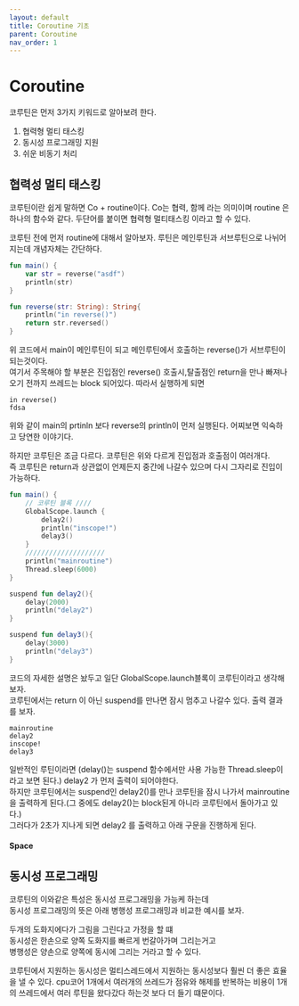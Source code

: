 ```yaml
---
layout: default
title: Coroutine 기초
parent: Coroutine
nav_order: 1
---
```

# Coroutine 
코루틴은 먼저 3가지 키워드로 알아보려 한다.  
1. 협력형 멀티 태스킹
2. 동시성 프로그래밍 지원
3. 쉬운 비동기 처리  

## 협력성 멀티 태스킹
코루틴이란 쉽게 말하면 Co + routine이다. Co는 협력, 함께 라는 의미이며 routine 은 하나의 함수와 같다. 두단어를 붙이면 협력형 멀티태스킹 이라고 할 수 있다.  

코루틴 전에 먼저 routine에 대해서 알아보자. 루틴은 메인루틴과 서브루틴으로 나뉘어지는데 개념자체는 간단하다. 
```kotlin
fun main() {
    var str = reverse("asdf")
    println(str)
}

fun reverse(str: String): String{
    println("in reverse()")
    return str.reversed()
}
```
위 코드에서 main이 메인루틴이 되고 메인루틴에서 호출하는 reverse()가 서브루틴이 되는것이다.  
여기서 주목해야 할 부분은 진입점인 reverse() 호출시,탈출점인 return을 만나 빠져나오기 전까지 쓰레드는 block 되어있다. 따라서 실행하게 되면
```
in reverse()
fdsa
```
위와 같이 main의 prtinln 보다 reverse의 println이 먼저 실행된다. 
어찌보면 익숙하고 당연한 이야기다.  

하지만 코루틴은 조금 다르다. 코루틴은 위와 다르게 진입점과 호출점이 여러개다.  
즉 코루틴은 return과 상관없이 언제든지 중간에 나갈수 있으며 다시 그자리로 진입이 가능하다.

```kotlin
fun main() {
    // 코루틴 블록 ////
    GlobalScope.launch {
        delay2()
        println("inscope!")
        delay3()
    }
    ////////////////////
    println("mainroutine")
    Thread.sleep(6000)
}

suspend fun delay2(){
    delay(2000)
    println("delay2")
}

suspend fun delay3(){
    delay(3000)
    println("delay3")
}
```
코드의 자세한 설명은 놨두고 일단 GlobalScope.launch블록이 코루틴이라고 생각해보자.  
코루틴에서는 return 이 아닌 suspend를 만나면 잠시 멈추고 나갈수 있다. 출력 결과를 보자.  
```
mainroutine
delay2
inscope!
delay3
```
일반적인 루틴이라면 (delay()는 suspend 함수에서만 사용 가능한 Thread.sleep이라고 보면 된다.) delay2 가 먼저 출력이 되어야한다.  
하지만 코루틴에서는 suspend인 delay2()를 만나 코루틴을 잠시 나가서 mainroutine을 출력하게 된다.(그 중에도 delay2()는 block된게 아니라 코루틴에서 돌아가고 있다.)  
그러다가 2초가 지나게 되면 delay2 를 출력하고 아래 구문을 진행하게 된다.
#### Space

## 동시성 프로그래밍
코루틴의 이와같은 특성은 동시성 프로그래밍을 가능케 하는데  
동시성 프로그래밍의 뜻은 아래 병행성 프로그래밍과 비교한 예시를 보자.  

두개의 도화지에다가 그림을 그린다고 가정을 할 떄  
동시성은 한손으로 양쪽 도화지를 빠르게 번갈아가며 그리는거고  
병행성은 양손으로 양쪽에 동시에 그리는 거라고 할 수 있다.

코루틴에서 지원하는 동시성은 멀티스레드에서 지원하는 동시성보다 훨씬 더 좋은 효율을 낼 수 있다. cpu코어 1개에서 여러개의 쓰레드가 점유와 해제를 반복하는 비용이 1개의 쓰레드에서 여러 루틴을 왔다갔다 하는것 보다 더 들기 떄문이다.